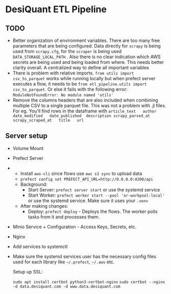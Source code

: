 # DesiQuant ETL Pipeline

## TODO

- Better organization of environment variables. There are too many free parameters that are being configured. Data directly for `scrapy` is being used from `scrapy.cfg`, for the `scraper` is being used `DATA_STORAGE_LOCAL_PATH` . Also there is no clear indication which AWS secrets are being used and being loaded from where. This needs better clarity overall. A centralized way to define all important variables
- There is problem with relative imports. `from utils import csv_to_parquet` works while running locally but when prefect server executes a flow, it needs to be `from etl_pipeline.utils import csv_to_parquet`. Or else it fails with the following error: `ModuleNotFoundError: No module named 'utils'`
- Remove the columns headers that are also included when combining multiple CSV to a single parquet file. This was not a problem with .jl files. For eg. You'll find rows in the dataframe with `article_text	author	date_modified	date_published	description	scrapy_parsed_at	scrapy_scraped_at	title	url`

## Server setup

- Volume Mount
- Prefect Server
- - Install `aws-cli` since flows use `aws s3 sync` to upload data
  - `prefect config set PREFECT_API_URL=http://0.0.0.0:4200/api`
  - Background:
    - Start Server: `prefect server start` or use the systemd service
    - Start Worker: `prefect worker start --pool 'ar-workpool-local'` or use the systemd service. Make sure it uses your `.venv`
  - After making changes:
    - Deploy: `prefect deploy` - Deploys the flows. The worker polls tasks from it and processes them.
- Minio Service + Configuration - Access Keys, Secrets, etc.
- Nginx
- Add services to systemctl
- Make sure the systemd services user has the necessary config files used for each library like `~/.prefect`, `~/.aws` etc.

  Setup up SSL:

  `sudo apt install certbot python3-certbot-nginx`
  `sudo certbot --nginx -d data.desiquant.com -d www.data.desiquant.com`
